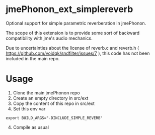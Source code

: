 # jmePhonon_ext_simplereverb

Optional support for simple parametric reverberation in jmePhonon.

The scope of this extension is to provide some sort of backward compatibility with jme's audio mechanics.

Due to uncertainties about the license of reverb.c and reverb.h ( https://github.com/voidqk/sndfilter/issues/7 ), this code has not been included in the main repo.



# Usage

1. Clone the main jmePhonon repo
2. Create an empty directory in src/ext
3. Copy the content of this repo in src/ext
4. Set this env var 
```
export BUILD_ARGS="-DINCLUDE_SIMPLE_REVERB"
```
4. Compile as usual
